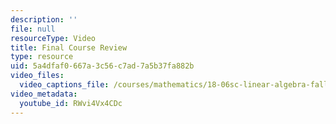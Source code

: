 ```yaml
---
description: ''
file: null
resourceType: Video
title: Final Course Review
type: resource
uid: 5a4dfaf0-667a-3c56-c7ad-7a5b37fa882b
video_files:
  video_captions_file: /courses/mathematics/18-06sc-linear-algebra-fall-2011/final-course-review/final-course-review/RWvi4Vx4CDc.vtt
video_metadata:
  youtube_id: RWvi4Vx4CDc
---
```


